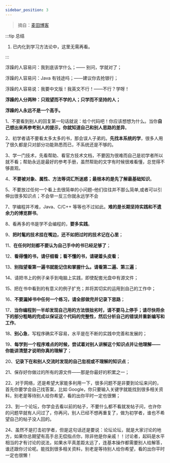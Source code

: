 ```yaml
---
sidebar_position: 3
---
```


> 摘自：[麦田博客](http://blog.itmyhome.com/2014/12/please-do-not-make-impulsive-person)

:::tip 总结

1. 已内化到学习方法论中，这里无需再看。

:::


浮躁的人容易问：我到底该学什么；—— 别问，学就对了；

浮躁的人容易问：Java 有钱途吗；——建议你去抢银行；

浮躁的人容易说：我要中文版！我英文不行！——不行？学呀！

**浮躁的人分两种：只观望而不学的人；只学而不坚持的人；**

**浮躁的人永远不是一个高手。**


1、不要看到别人的回复第一句话就说：给个代码吧！你应该想想为什么。当你**自己想出来再参考别人的提示，你就知道自己和别人思路的差异**。

2、初学者请不要看太多太多的书，那会误人子弟的。**先找本系统的学**，很多人用了很久都是只对部分功能熟悉而已，不系统还是不够的。

3、学一门技术，先看帮助、看官方技术文档，不要因为很难而自己是初学者所以就不看；帮助永远是最好的参考手册，虽然帮助的文字有时候很难看懂，总觉得不够直观。

4、**不要被对象、属性、方法等词汇所迷惑；最根本的是先了解最基础知识**。

5、不要放过任何一个看上去很简单的小问题–他们往往并不那么简单,或者可以引伸出很多知识点；不会举一反三你就永远学不会

7、学编程并不难，Java、C/C++ 等等也不过如此。**难的是长期坚持实践和不遗余力的博览群书**。

8、看再多的书是学不会编程的，**要多实践**。

9、**把时髦的技术挂在嘴边，还不如把过时的技术记在心里**；

11、**在任何时刻都不要认为自己手中的书已经足够了**；

12、**看得懂的书，请仔细看；看不懂的书，请硬着头皮看**；

13、**别指望看第一遍书就能记住和掌握什么。请看第二遍、第三遍**；

14、请把书上的例子亲手到电脑上实践，即使配套光盘中有源文件；

15、把在书中看到的有意义的例子扩充；并将其切实的运用到自己的工作中；

16、**不要漏掉书中任何一个练习，请全部做完并记录下思路**；

17、**当你编程到一半却发现自己用的方法很拙劣时，请不要马上停手；请尽快将余下的部分粗略的完成以保证这个代码的完整性，然后分析自己的错误并重新编写和工作**。

18、**别心急**，写程序确实不容易，水平是在不断的实践中完善和发展的；

19、**每学到一个程序难点的时候，尝试着对别人讲解这个知识点并让他理解——你能讲清楚才说明你真的理解了**；

20、**记录下在和别人交流时发现的自己忽视或不理解的知识点**；

21、保存好你做过的所有的源文件——那是你最好的积累之一；

22、对于网络，还是希望大家能多利用一下，很多问题不是非要到论坛来问的，首先你要学会自己找答案，比如 Google，你只要输入关键字就能找到很多相关资料，别老是等待别人给你希望，看的出你平时一定也很懒；

23、到一个论坛，你学会去看以前的帖子，不要什么都不看就发帖子问，也许你的问题早就有人问过了，你再问，别人已经不想再重复了，做为初学者，谁也不希望自己的帖子没人回的。

24、虽然不是打击初学者，但是这句话还是要说：论坛论坛，就是大家讨论的地方，如果你总期望有高手总无偿指点你，除非他是你亲戚！！讨论者，起码是水平相当的才有讨论的说法，如果水平真差距太远了，连基本操作都需要别人给解答，谁还跟你讨论呢。能找到很多相关资料，别老是等待别人给你希望，看的出你平时一定也很懒！